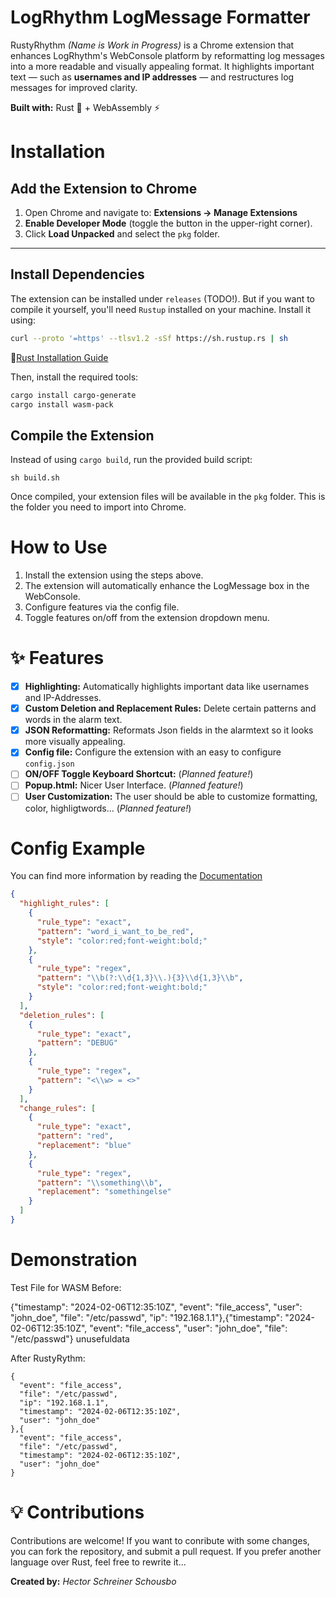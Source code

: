 # LogRhythm LogMessage Formatter
RustyRhythm *(Name is Work in Progress)* is a Chrome extension that enhances LogRhythm's WebConsole platform by reformatting log messages into a more readable and visually appealing format. It highlights important text — such as **usernames and IP addresses** — and restructures log messages for improved clarity.

**Built with:** Rust 🦀 + WebAssembly ⚡

# Installation
## **Add the Extension to Chrome**
1. Open Chrome and navigate to:
   **Extensions → Manage Extensions**
2. **Enable Developer Mode** (toggle the button in the upper-right corner).
3. Click **Load Unpacked** and select the `pkg` folder.

---

## Install Dependencies

The extension can be installed under `releases` (TODO!). But if you want to compile it yourself, you'll need `Rustup` installed on your machine. Install it using:

```sh
curl --proto '=https' --tlsv1.2 -sSf https://sh.rustup.rs | sh
```

🔗[Rust Installation Guide](https://www.rust-lang.org/tools/install)

Then, install the required tools:
```sh
cargo install cargo-generate
cargo install wasm-pack
```

## Compile the Extension
Instead of using `cargo build`, run the provided build script:
```
sh build.sh
```
Once compiled, your extension files will be available in the `pkg` folder. This is the folder you need to import into Chrome.

# How to Use
1. Install the extension using the steps above.
2. The extension will automatically enhance the LogMessage box in the WebConsole.
3. Configure features via the config file.
4. Toggle features on/off from the extension dropdown menu.

# ✨ Features
- [x] **Highlighting:** Automatically highlights important data like usernames and IP-Addresses.
- [x] **Custom Deletion and Replacement Rules:** Delete certain patterns and words in the alarm text.
- [x] **JSON Reformatting:** Reformats Json fields in the alarmtext so it looks more visually appealing.
- [x] **Config file:** Configure the extension with an easy to configure `config.json`
- [ ] **ON/OFF Toggle Keyboard Shortcut:** (*Planned feature!*)
- [ ] **Popup.html:** Nicer User Interface. (*Planned feature!*)
- [ ] **User Customization:** The user should be able to customize formatting, color, highligtwords... (*Planned feature!*)

# Config Example
You can find more information by reading the [Documentation](https://github.com/HectorSchreiner/RustyRhythm/blob/master/CONFIG_DOCUMENTATION.md)
```json
{
  "highlight_rules": [
    {
      "rule_type": "exact",
      "pattern": "word_i_want_to_be_red",
      "style": "color:red;font-weight:bold;"
    },
    {
      "rule_type": "regex",
      "pattern": "\\b(?:\\d{1,3}\\.){3}\\d{1,3}\\b",
      "style": "color:red;font-weight:bold;"
    }
  ],
  "deletion_rules": [
    {
      "rule_type": "exact",
      "pattern": "DEBUG"
    },
    {
      "rule_type": "regex",
      "pattern": "<\\w> = <>"
    }
  ],
  "change_rules": [
    {
      "rule_type": "exact",
      "pattern": "red",
      "replacement": "blue"
    },
    {
      "rule_type": "regex",
      "pattern": "\\something\\b",
      "replacement": "somethingelse"
    }
  ]
}

```

# Demonstration
Test File for WASM
Before:

{"timestamp": "2024-02-06T12:35:10Z", "event": "file_access", "user": "john_doe", "file": "/etc/passwd", "ip": "192.168.1.1"},{"timestamp": "2024-02-06T12:35:10Z", "event": "file_access", "user": "john_doe", "file": "/etc/passwd"} unusefuldata

After RustyRythm:
```
{
  "event": "file_access",
  "file": "/etc/passwd",
  "ip": "192.168.1.1",
  "timestamp": "2024-02-06T12:35:10Z",
  "user": "john_doe"
},{
  "event": "file_access",
  "file": "/etc/passwd",
  "timestamp": "2024-02-06T12:35:10Z",
  "user": "john_doe"
}
```

# 💡 Contributions
Contributions are welcome! If you want to conribute with some changes, you can fork the repository, and submit a pull request. If you prefer another language over Rust, feel free to rewrite it...

**Created by:** *Hector Schreiner Schousbo*
